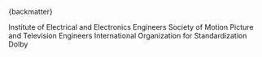 
{backmatter}

<reference anchor="IEEE.754.1985">
  <front>
    <title>Standard for Binary Floating-Point Arithmetic</title>
    <author>
      <organization>Institute of Electrical and Electronics Engineers</organization>
    </author>
    <date month="August" year="1985" />
  </front>
  <seriesInfo name="IEEE" value="Standard 754" />
</reference>

<reference anchor="SMPTE-ST12" target="https://ieeexplore.ieee.org/servlet/opac?punumber=7291027">
  <front>
    <title>SMPTE ST 12-1:2014 Time and Control Code</title>
    <author>
      <organization>Society of Motion Picture and Television Engineers</organization>
    </author>
    <date month="February" year="2014" />
  </front>
  <seriesInfo name="IEEE" value="Standard 754" />
</reference>

<reference anchor="ISO.14496-15.2014">
  <front>
    <title>Information technology — Coding of audio-visual objects — Part 15: Carriage of network abstraction layer (NAL) unit structured video in ISO base media file format</title>
    <author>
      <organization>International Organization for Standardization</organization>
    </author>
    <date month="" year="2014" />
  </front>
  <seriesInfo name="ISO" value="Standard 14496" />
</reference>

<reference anchor="DolbyVisionWithinIso.2020-02" target="https://www.dolby.com/us/en/technologies/dolby-vision/dolby-vision-bitstreams-within-the-iso-base-media-file-format-v2.1.2.pdf">
  <front>
    <title>Dolby Vision Streams Within the ISO Base MediaFile Format</title>
    <author>
      <organization>Dolby</organization>
    </author>
    <date day="7" month="February" year="2020" />
  </front>
</reference>
